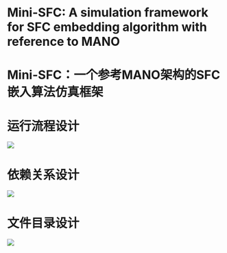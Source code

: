 
# Mini-SFC: A simulation framework for SFC embedding algorithm with reference to MANO
# Mini-SFC：一个参考MANO架构的SFC嵌入算法仿真框架

<a name="YEHHy"></a>
# 运行流程设计
![](https://cdn.nlark.com/yuque/0/2024/jpeg/427268/1704937972983-061e747e-d5cc-40ba-842d-ee07f9cad586.jpeg)
<a name="QHN1E"></a>
# 依赖关系设计
![](https://cdn.nlark.com/yuque/0/2024/jpeg/427268/1705023158314-a8a66f26-efec-47e6-bb04-6264d7a47380.jpeg)
<a name="rjToe"></a>
# 文件目录设计
![](https://cdn.nlark.com/yuque/0/2024/jpeg/427268/1705023158293-30657e24-0152-4ea3-95dd-6fccc0e7dc0d.jpeg)
